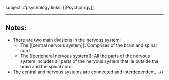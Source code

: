 subject: #psychology 
links: [[Psychology]]

---

## Notes:
- There are two main divisions in the nervous system: 
	- The [[central nervous system]]: Comprises of the brain and spinal cord
	- The [[peripheral nervous system]]: All the parts of the nervous system includes all parts of the nervous system that lie outside the brain and the spinal cord.
- The central and nervous systems are connected and interdependent.
->)